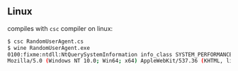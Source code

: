 ## Linux
compiles with `csc` compiler on linux:
```bash
$ csc RandomUserAgent.cs
$ wine RandomUserAgent.exe
0100:fixme:ntdll:NtQuerySystemInformation info_class SYSTEM_PERFORMANCE_INFORMATION # Can't remove this line though
Mozilla/5.0 (Windows NT 10.0; Win64; x64) AppleWebKit/537.36 (KHTML, like Gecko) Chrome/87.0.2358.122 Safari/537.36% 
```